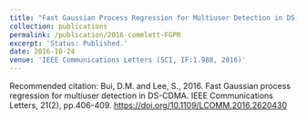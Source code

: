 ```yaml
---
title: "Fast Gaussian Process Regression for Multiuser Detection in DS-CDMA"
collection: publications
permalink: /publication/2016-commlett-FGPR
excerpt: 'Status: Published.'
date: 2016-10-24
venue: 'IEEE Communications Letters (SCI, IF:1.988, 2016)'
---
```

Recommended citation: Bui, D.M. and Lee, S., 2016. Fast Gaussian process regression for multiuser detection in DS-CDMA. IEEE Communications Letters, 21(2), pp.406-409. https://doi.org/10.1109/LCOMM.2016.2620430
